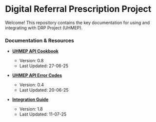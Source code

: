 # Digital Referral Prescription Project

Welcome! This repository contains the key documentation for using and integrating with DRP Project (UHMEP).

### Documentation & Resources

*   **[UHMEP API Cookbook](./UHMEP_API_cookbook.pdf)**
    *   Version: 0.8
    *   Last Updated: 27-06-25

*   **[UHMEP API Error Codes](./UHMEP_API_ErrorCodes.xlsx)**
    *   Version: 0.4
    *   Last Updated: 20-06-25

* **[Integration Guide](./UHMEP%20Integration%20guide-1.8.pdf)**
    *   Version: 1.8
    *   Last Updated: 11-07-25
